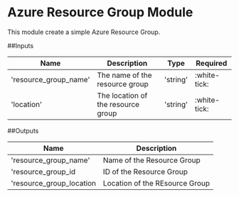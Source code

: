 # Azure Resource Group Module

This module create a simple Azure Resource Group. 

##Inputs

| Name | Description | Type | Required |
|------|-------------|------|----------|
| 'resource_group_name' | The name of the resource group | 'string' | :white-tick: |
| 'location' | The location of the resource group | 'string' | :white-tick: |

##Outputs

| Name | Description |
|------|-------------|
| 'resource_group_name' | Name of the Resource Group |
| 'resource_group_id | ID of the Resource Group |
| 'resource_group_location| Location of the REsource Group | 